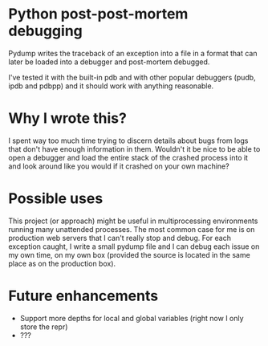 Python post-post-mortem debugging
=================================

Pydump writes the traceback of an exception into a file in a format
that can later be loaded into a debugger and post-mortem debugged.

I've tested it with the built-in pdb and with other popular debuggers
(pudb, ipdb and pdbpp) and it should work with anything reasonable.

Why I wrote this?
=================

I spent way too much time trying to discern details about bugs from
logs that don't have enough information in them. Wouldn't it be nice
to be able to open a debugger and load the entire stack of the crashed
process into it and look around like you would if it crashed on your own 
machine?

Possible uses
=============

This project (or approach) might be useful in multiprocessing environments
running many unattended processes. The most common case for me is on
production web servers that I can't really stop and debug. For each 
exception caught, I write a small pydump file and I can debug each
issue on my own time, on my own box (provided the source is located
in the same place as on the production box).

Future enhancements
===================

* Support more depths for local and global variables (right now I only store the repr)
* ???